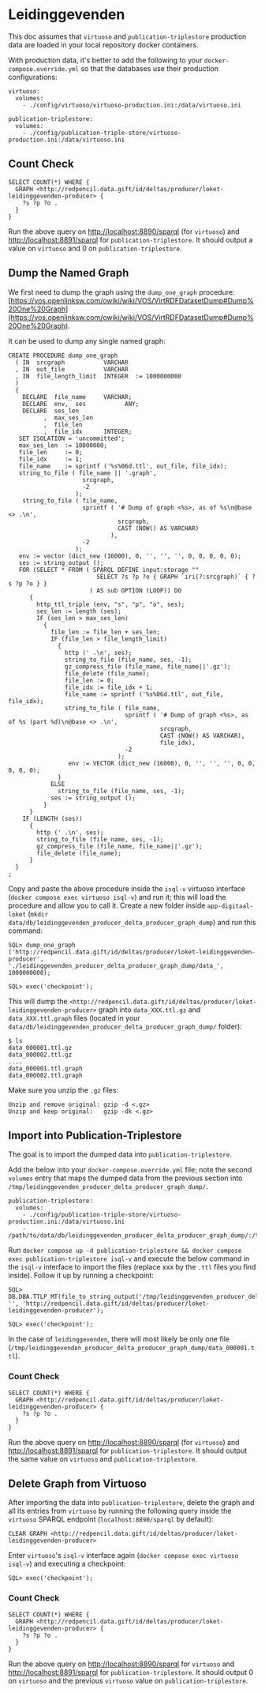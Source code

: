 # Leidinggevenden

This doc assumes that `virtuoso` and `publication-triplestore` production data are loaded in your local repository docker containers.

With production data, it's better to add the following to your `docker-compose.override.yml` so that the databases use their production configurations:

```
virtuoso:
  volumes:
    - ./config/virtuoso/virtuoso-production.ini:/data/virtuoso.ini

publication-triplestore:
  volumes:
    - ./config/publication-triple-store/virtuoso-production.ini:/data/virtuoso.ini
```

## Count Check

```
SELECT COUNT(*) WHERE {
  GRAPH <http://redpencil.data.gift/id/deltas/producer/loket-leidinggevenden-producer> {
    ?s ?p ?o .
  }
}
```

Run the above query on [http://localhost:8890/sparql](http://localhost:8890/sparql) (for `virtuoso`) and [http://localhost:8891/sparql](http://localhost:8891/sparql) for `publication-triplestore`. It should output a value on `virtuoso` and 0 on `publication-triplestore`.

## Dump the Named Graph

We first need to dump the graph using the `dump_one_graph` procedure: [https://vos.openlinksw.com/owiki/wiki/VOS/VirtRDFDatasetDump#Dump%20One%20Graph](https://vos.openlinksw.com/owiki/wiki/VOS/VirtRDFDatasetDump#Dump%20One%20Graph).

It can be used to dump any single named graph:

```
CREATE PROCEDURE dump_one_graph
  ( IN  srcgraph           VARCHAR
  , IN  out_file           VARCHAR
  , IN  file_length_limit  INTEGER  := 1000000000
  )
  {
    DECLARE  file_name     VARCHAR;
    DECLARE  env,  ses           ANY;
    DECLARE  ses_len
          ,  max_ses_len
          ,  file_len
          ,  file_idx      INTEGER;
   SET ISOLATION = 'uncommitted';
   max_ses_len  := 10000000;
   file_len     := 0;
   file_idx     := 1;
   file_name    := sprintf ('%s%06d.ttl', out_file, file_idx);
   string_to_file ( file_name || '.graph',
                     srcgraph,
                     -2
                   );
    string_to_file ( file_name,
                     sprintf ( '# Dump of graph <%s>, as of %s\n@base <> .\n',
                               srcgraph,
                               CAST (NOW() AS VARCHAR)
                             ),
                     -2
                   );
   env := vector (dict_new (16000), 0, '', '', '', 0, 0, 0, 0, 0);
   ses := string_output ();
   FOR (SELECT * FROM ( SPARQL DEFINE input:storage ""
                         SELECT ?s ?p ?o { GRAPH `iri(?:srcgraph)` { ?s ?p ?o } }
                       ) AS sub OPTION (LOOP)) DO
      {
        http_ttl_triple (env, "s", "p", "o", ses);
        ses_len := length (ses);
        IF (ses_len > max_ses_len)
          {
            file_len := file_len + ses_len;
            IF (file_len > file_length_limit)
              {
                http (' .\n', ses);
                string_to_file (file_name, ses, -1);
                gz_compress_file (file_name, file_name||'.gz');
                file_delete (file_name);
                file_len := 0;
                file_idx := file_idx + 1;
                file_name := sprintf ('%s%06d.ttl', out_file, file_idx);
                string_to_file ( file_name,
                                 sprintf ( '# Dump of graph <%s>, as of %s (part %d)\n@base <> .\n',
                                           srcgraph,
                                           CAST (NOW() AS VARCHAR),
                                           file_idx),
                                 -2
                               );
                 env := VECTOR (dict_new (16000), 0, '', '', '', 0, 0, 0, 0, 0);
              }
            ELSE
              string_to_file (file_name, ses, -1);
            ses := string_output ();
          }
      }
    IF (LENGTH (ses))
      {
        http (' .\n', ses);
        string_to_file (file_name, ses, -1);
        gz_compress_file (file_name, file_name||'.gz');
        file_delete (file_name);
      }
  }
;
```

Copy and paste the above procedure inside the `isql-v` virtuoso interface (`docker compose exec virtuoso isql-v`) and run it; this will load the procedure and allow you to call it. Create a new folder inside `app-digitaal-loket` (`mkdir data/db/leidinggevenden_producer_delta_producer_graph_dump`) and run this command:

```
SQL> dump_one_graph ('http://redpencil.data.gift/id/deltas/producer/loket-leidinggevenden-producer', './leidinggevenden_producer_delta_producer_graph_dump/data_', 1000000000);

SQL> exec('checkpoint');
```

This will dump the `<http://redpencil.data.gift/id/deltas/producer/loket-leidinggevenden-producer>` graph into `data_XXX.ttl.gz` and `data_XXX.ttl.graph` files (located in your `data/db/leidinggevenden_producer_delta_producer_graph_dump/` folder):

```
$ ls
data_000001.ttl.gz
data_000002.ttl.gz
....
data_000001.ttl.graph
data_000002.ttl.graph
```

Make sure you unzip the `.gz` files:

```
Unzip and remove original: gzip -d <.gz>
Unzip and keep original:   gzip -dk <.gz>
```

## Import into Publication-Triplestore

The goal is to import the dumped data into `publication-triplestore`.

Add the below into your `docker-compose.override.yml` file; note the second `volumes` entry that maps the dumped data from the previous section into `/tmp/leidinggevenden_producer_delta_producer_graph_dump/`.

```
publication-triplestore:
  volumes:
    - ./config/publication-triple-store/virtuoso-production.ini:/data/virtuoso.ini
    - /path/to/data/db/leidinggevenden_producer_delta_producer_graph_dump/:/tmp/leidinggevenden_producer_delta_producer_graph_dump
```

Run `docker compose up -d publication-triplestore && docker compose exec publication-triplestore isql-v` and execute the below command in the `isql-v` interface to import the files (replace xxx by the `.ttl` files you find inside). Follow it up by running a checkpoint:

```
SQL> DB.DBA.TTLP_MT(file_to_string_output('/tmp/leidinggevenden_producer_delta_producer_graph_dump/data_xxx.ttl'), '', 'http://redpencil.data.gift/id/deltas/producer/loket-leidinggevenden-producer');

SQL> exec('checkpoint');
```

In the case of `leidinggevenden`, there will most likely be only one file (`/tmp/leidinggevenden_producer_delta_producer_graph_dump/data_000001.ttl`).

### Count Check

```
SELECT COUNT(*) WHERE {
  GRAPH <http://redpencil.data.gift/id/deltas/producer/loket-leidinggevenden-producer> {
    ?s ?p ?o .
  }
}
```

Run the above query on [http://localhost:8890/sparql](http://localhost:8890/sparql) (for `virtuoso`) and [http://localhost:8891/sparql](http://localhost:8891/sparql) for `publication-triplestore`. It should output the same value on `virtuoso` and `publication-triplestore`.

## Delete Graph from Virtuoso

After importing the data into `publication-triplestore`, delete the graph and all its entries from `virtuoso` by running the following query inside the `virtuoso` SPARQL endpoint (`localhost:8890/sparql` by default):

```
CLEAR GRAPH <http://redpencil.data.gift/id/deltas/producer/loket-leidinggevenden-producer>
```

Enter `virtuoso`'s `isql-v` interface again (`docker compose exec virtuoso isql-v`) and executing a checkpoint:

```
SQL> exec('checkpoint');
```

### Count Check

```
SELECT COUNT(*) WHERE {
  GRAPH <http://redpencil.data.gift/id/deltas/producer/loket-leidinggevenden-producer> {
    ?s ?p ?o .
  }
}
```

Run the above query on [http://localhost:8890/sparql](http://localhost:8890/sparql) for `virtuoso` and [http://localhost:8891/sparql](http://localhost:8891/sparql) for `publication-triplestore`. It should output 0 on `virtuoso` and the previous `virtuoso` value on `publication-triplestore`.
